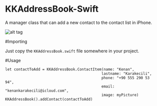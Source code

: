 # KKAddressBook-Swift
A manager class that can add a new contact to the contact list in iPhone.

![alt tag](https://raw.githubusercontent.com/KenanKarakecili/KKAddressBook-Swift/master/Untitled.gif)

#Importing

Just copy the ```KKAddressBook.swift``` file somewhere in your project.

#Usage

```
let contactToAdd = KKAddressBook.ContactItem(name: "Kenan",
                                            lastname: "Karakecili",
                                            phone: "+90 555 290 53 94",
                                            email: "kenankarakecili@icloud.com",
                                            image: myPicture)
KKAddressBook().addContact(contactToAdd)
```

